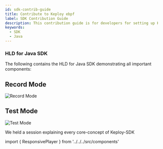 ```yaml
---
id: sdk-contrib-guide
title: Contribute to Keploy ebpf
label: SDK Contribution Guide
description: This contribution guide is for developers for setting up Keploy backend server with SDKs locally.
keywords:
  - SDK
  - Java
---
```


### HLD for Java SDK

The following contains the HLD for Java SDK demonstrating all important components:

## Record Mode

![Record Mode](https://user-images.githubusercontent.com/50234097/222137527-73115265-57ab-4387-bb4c-5cfb7285e894.png)

## Test Mode

![Test Mode](https://user-images.githubusercontent.com/50234097/222137583-d6eda9fa-3903-4222-9a23-faf24a089e06.png)

We held a session explaining every core-concept of Keploy-SDK

import { ResponsivePlayer } from '../../../src/components'

<div style={{ maxWidth: "100%"}}>
  <ResponsivePlayer url='https://www.youtube.com/watch?v=X9AHBCopC30'/>
</div>

